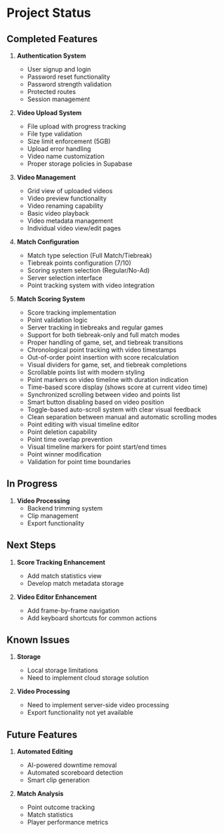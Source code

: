 # Project Status

## Completed Features
1. **Authentication System**
   - User signup and login
   - Password reset functionality
   - Password strength validation
   - Protected routes
   - Session management

2. **Video Upload System**
   - File upload with progress tracking
   - File type validation
   - Size limit enforcement (5GB)
   - Upload error handling
   - Video name customization
   - Proper storage policies in Supabase

3. **Video Management**
   - Grid view of uploaded videos
   - Video preview functionality
   - Video renaming capability
   - Basic video playback
   - Video metadata management
   - Individual video view/edit pages

4. **Match Configuration**
   - Match type selection (Full Match/Tiebreak)
   - Tiebreak points configuration (7/10)
   - Scoring system selection (Regular/No-Ad)
   - Server selection interface
   - Point tracking system with video integration

5. **Match Scoring System**
   - Score tracking implementation
   - Point validation logic
   - Server tracking in tiebreaks and regular games
   - Support for both tiebreak-only and full match modes
   - Proper handling of game, set, and tiebreak transitions
   - Chronological point tracking with video timestamps
   - Out-of-order point insertion with score recalculation
   - Visual dividers for game, set, and tiebreak completions
   - Scrollable points list with modern styling
   - Point markers on video timeline with duration indication
   - Time-based score display (shows score at current video time)
   - Synchronized scrolling between video and points list
   - Smart button disabling based on video position
   - Toggle-based auto-scroll system with clear visual feedback
   - Clean separation between manual and automatic scrolling modes
   - Point editing with visual timeline editor
   - Point deletion capability
   - Point time overlap prevention
   - Visual timeline markers for point start/end times
   - Point winner modification
   - Validation for point time boundaries

## In Progress
1. **Video Processing**
   - Backend trimming system
   - Clip management
   - Export functionality

## Next Steps
1. **Score Tracking Enhancement**
   - Add match statistics view
   - Develop match metadata storage

2. **Video Editor Enhancement**
   - Add frame-by-frame navigation
   - Add keyboard shortcuts for common actions

## Known Issues
1. **Storage**
   - Local storage limitations
   - Need to implement cloud storage solution

2. **Video Processing**
   - Need to implement server-side video processing
   - Export functionality not yet available

## Future Features
1. **Automated Editing**
   - AI-powered downtime removal
   - Automated scoreboard detection
   - Smart clip generation

2. **Match Analysis**
   - Point outcome tracking
   - Match statistics
   - Player performance metrics